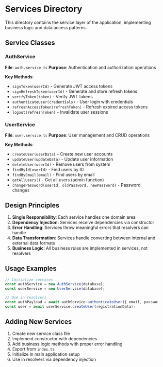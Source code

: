 # Services Directory

This directory contains the service layer of the application, implementing business logic and data access patterns.

## Service Classes

### AuthService

**File**: `auth.service.ts`
**Purpose**: Authentication and authorization operations

**Key Methods**:

- `signToken(userId)` - Generate JWT access tokens
- `signRefreshToken(userId)` - Generate and store refresh tokens
- `verifyToken(token)` - Verify JWT tokens
- `authenticateUser(credentials)` - User login with credentials
- `refreshAccessToken(refreshToken)` - Refresh expired access tokens
- `logout(refreshToken)` - Invalidate user sessions

### UserService

**File**: `user.service.ts`
**Purpose**: User management and CRUD operations

**Key Methods**:

- `createUser(userData)` - Create new user accounts
- `updateUser(updateData)` - Update user information
- `deleteUser(userId)` - Remove users from system
- `findById(userId)` - Find users by ID
- `findByEmail(email)` - Find users by email
- `getAllUsers()` - Get all users (admin function)
- `changePassword(userId, oldPassword, newPassword)` - Password changes

## Design Principles

1. **Single Responsibility**: Each service handles one domain area
2. **Dependency Injection**: Services receive dependencies via constructor
3. **Error Handling**: Services throw meaningful errors that resolvers can handle
4. **Data Transformation**: Services handle converting between internal and external data formats
5. **Business Logic**: All business rules are implemented in services, not resolvers

## Usage Examples

```typescript
// Initialize services
const authService = new AuthService(database);
const userService = new UserService(database);

// Use in resolvers
const authPayload = await authService.authenticateUser({ email, password });
const user = await userService.createUser(registrationData);
```

## Adding New Services

1. Create new service class file
2. Implement constructor with dependencies
3. Add business logic methods with proper error handling
4. Export from `index.ts`
5. Initialize in main application setup
6. Use in resolvers via dependency injection
